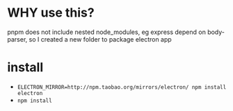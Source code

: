 # WHY use this?

pnpm does not include nested node_modules, eg express depend on body-parser, so I created a new folder to package electron app

# install

- `ELECTRON_MIRROR=http://npm.taobao.org/mirrors/electron/ npm install electron` 
- `npm install`